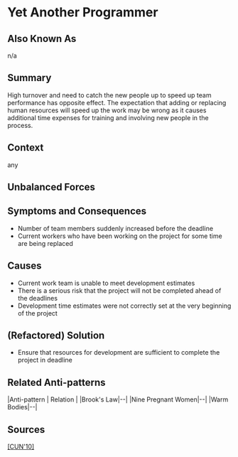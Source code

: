 # Yet Another Programmer

## Also Known As

n/a

## Summary

High turnover and need to catch the new people up to speed up team performance has opposite effect. The expectation that adding or replacing human resources will speed up the work may be wrong as it causes additional time expenses for training and involving new people in the process.

## Context

any

## Unbalanced Forces

## Symptoms and Consequences

- Number of team members suddenly increased before the deadline
- Current workers who have been working on the project for some time are being replaced

## Causes

- Current work team is unable to meet development estimates
- There is a serious risk that the project will not be completed ahead of the deadlines
- Development time estimates were not correctly set at the very beginning of the project

## (Refactored) Solution

- Ensure that resources for development are sufficient to complete the project in deadline

## Related Anti-patterns

|Anti-pattern  | Relation |
|Brook's Law|--|
|Nine Pregnant Women|--|
|Warm Bodies|--|

## Sources

[[CUN'10]](../References.md)